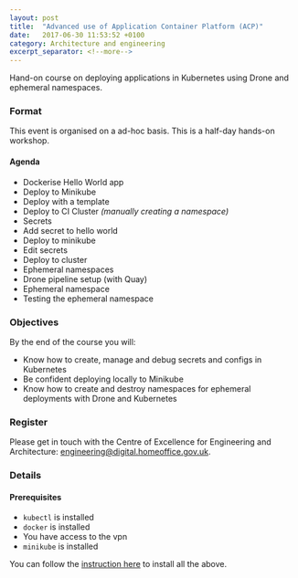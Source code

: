 ```yaml
---
layout: post
title:  "Advanced use of Application Container Platform (ACP)"
date:   2017-06-30 11:53:52 +0100
category: Architecture and engineering
excerpt_separator: <!--more-->
---
```


Hand-on course on deploying applications in Kubernetes using Drone and ephemeral namespaces.

### Format

This event is organised on a ad-hoc basis. This is a half-day hands-on workshop.

#### Agenda

- Dockerise Hello World app
- Deploy to Minikube
- Deploy with a template
- Deploy to CI Cluster *(manually creating a namespace)*
- Secrets
- Add secret to hello world
- Deploy to minikube
- Edit secrets
- Deploy to cluster
- Ephemeral namespaces
- Drone pipeline setup (with Quay)
- Ephemeral namespace
- Testing the ephemeral namespace

### Objectives

By the end of the course you will:

- Know how to create, manage and debug secrets and configs in Kubernetes
- Be confident deploying locally to Minikube
- Know how to create and destroy namespaces for ephemeral deployments with Drone and Kubernetes

### Register

Please get in touch with the Centre of Excellence for Engineering and Architecture: [engineering@digital.homeoffice.gov.uk](mailto:engineering@digital.homeoffice.gov.uk).

### Details

#### Prerequisites

- `kubectl` is installed
- `docker` is installed
- You have access to the vpn
- `minikube` is installed

You can follow the [instruction here](https://github.com/UKHomeOffice/application-container-platform) to install all the above.

